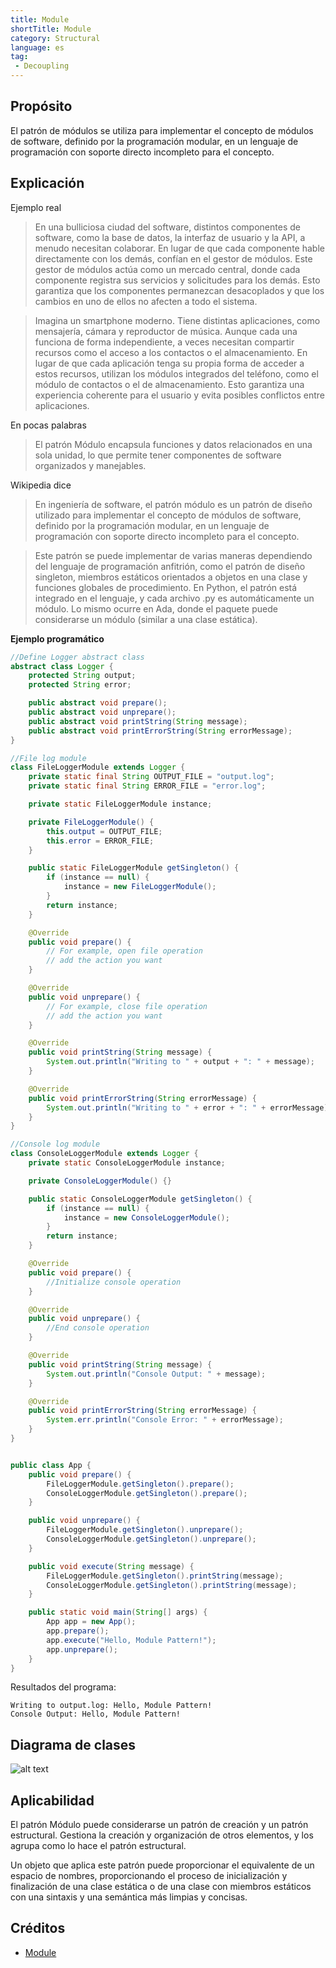 ```yaml
---
title: Module
shortTitle: Module
category: Structural
language: es
tag:
 - Decoupling
---
```


## Propósito
El patrón de módulos se utiliza para implementar el concepto de módulos de software, definido por la programación modular, en un lenguaje de programación con soporte directo incompleto para el concepto.

## Explicación

Ejemplo real

> En una bulliciosa ciudad del software, distintos componentes de software, como la base de datos, la interfaz de usuario y la API, a menudo necesitan colaborar. En lugar de que cada componente hable directamente con los demás, confían en el gestor de módulos. Este gestor de módulos actúa como un mercado central, donde cada componente registra sus servicios y solicitudes para los demás. Esto garantiza que los componentes permanezcan desacoplados y que los cambios en uno de ellos no afecten a todo el sistema.


> Imagina un smartphone moderno. Tiene distintas aplicaciones, como mensajería, cámara y reproductor de música. Aunque cada una funciona de forma independiente, a veces necesitan compartir recursos como el acceso a los contactos o el almacenamiento. En lugar de que cada aplicación tenga su propia forma de acceder a estos recursos, utilizan los módulos integrados del teléfono, como el módulo de contactos o el de almacenamiento. Esto garantiza una experiencia coherente para el usuario y evita posibles conflictos entre aplicaciones.

En pocas palabras

> El patrón Módulo encapsula funciones y datos relacionados en una sola unidad, lo que permite tener componentes de software organizados y manejables.

Wikipedia dice

> En ingeniería de software, el patrón módulo es un patrón de diseño utilizado para implementar el concepto de módulos de software, definido por la programación modular, en un lenguaje de programación con soporte directo incompleto para el concepto.

> Este patrón se puede implementar de varias maneras dependiendo del lenguaje de programación anfitrión, como el patrón de diseño singleton, miembros estáticos orientados a objetos en una clase y funciones globales de procedimiento. En Python, el patrón está integrado en el lenguaje, y cada archivo .py es automáticamente un módulo. Lo mismo ocurre en Ada, donde el paquete puede considerarse un módulo (similar a una clase estática).

**Ejemplo programático**

```java
//Define Logger abstract class
abstract class Logger {
    protected String output;
    protected String error;

    public abstract void prepare();
    public abstract void unprepare();
    public abstract void printString(String message);
    public abstract void printErrorString(String errorMessage);
}

//File log module
class FileLoggerModule extends Logger {
    private static final String OUTPUT_FILE = "output.log";
    private static final String ERROR_FILE = "error.log";

    private static FileLoggerModule instance;

    private FileLoggerModule() {
        this.output = OUTPUT_FILE;
        this.error = ERROR_FILE;
    }

    public static FileLoggerModule getSingleton() {
        if (instance == null) {
            instance = new FileLoggerModule();
        }
        return instance;
    }

    @Override
    public void prepare() {
        // For example, open file operation
        // add the action you want
    }

    @Override
    public void unprepare() {
        // For example, close file operation
        // add the action you want
    }

    @Override
    public void printString(String message) {
        System.out.println("Writing to " + output + ": " + message);
    }

    @Override
    public void printErrorString(String errorMessage) {
        System.out.println("Writing to " + error + ": " + errorMessage);
    }
}

//Console log module
class ConsoleLoggerModule extends Logger {
    private static ConsoleLoggerModule instance;

    private ConsoleLoggerModule() {}

    public static ConsoleLoggerModule getSingleton() {
        if (instance == null) {
            instance = new ConsoleLoggerModule();
        }
        return instance;
    }

    @Override
    public void prepare() {
        //Initialize console operation
    }

    @Override
    public void unprepare() {
        //End console operation
    }

    @Override
    public void printString(String message) {
        System.out.println("Console Output: " + message);
    }

    @Override
    public void printErrorString(String errorMessage) {
        System.err.println("Console Error: " + errorMessage);
    }
}


public class App {
    public void prepare() {
        FileLoggerModule.getSingleton().prepare();
        ConsoleLoggerModule.getSingleton().prepare();
    }

    public void unprepare() {
        FileLoggerModule.getSingleton().unprepare();
        ConsoleLoggerModule.getSingleton().unprepare();
    }

    public void execute(String message) {
        FileLoggerModule.getSingleton().printString(message);
        ConsoleLoggerModule.getSingleton().printString(message);
    }

    public static void main(String[] args) {
        App app = new App();
        app.prepare();
        app.execute("Hello, Module Pattern!");
        app.unprepare();
    }
}
```

Resultados del programa:

```
Writing to output.log: Hello, Module Pattern!
Console Output: Hello, Module Pattern!
```

## Diagrama de clases
![alt text](./etc/module.png "Module")

## Aplicabilidad
El patrón Módulo puede considerarse un patrón de creación y un patrón estructural. Gestiona la creación y organización de otros elementos, y los agrupa como lo hace el patrón estructural.

Un objeto que aplica este patrón puede proporcionar el equivalente de un espacio de nombres, proporcionando el proceso de inicialización y finalización de una clase estática o de una clase con miembros estáticos con una sintaxis y una semántica más limpias y concisas.

## Créditos

* [Module](https://en.wikipedia.org/wiki/Module_pattern)
